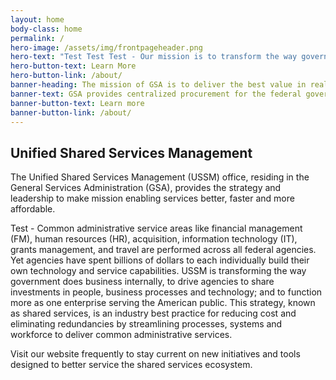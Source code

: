 ```yaml
---
layout: home
body-class: home
permalink: /
hero-image: /assets/img/frontpageheader.png
hero-text: "Test Test Test - Our mission is to transform the way government does business internally to improve the way the government services the American public."
hero-button-text: Learn More
hero-button-link: /about/
banner-heading: The mission of GSA is to deliver the best value in real estate, acquisition, and technology services to government and the American people.  This is also a part of the test!
banner-text: GSA provides centralized procurement for the federal government, offering billions of dollars worth of products, services, and facilities that federal agencies need to serve the public.
banner-button-text: Learn more
banner-button-link: /about/
---
```

## Unified Shared Services Management
The Unified Shared Services Management (USSM) office, residing in the General Services Administration (GSA), provides the strategy and leadership to make mission enabling services better, faster and more affordable.

Test - Common administrative service areas like financial management (FM), human resources (HR), acquisition, information technology (IT), grants management, and travel are performed across all federal agencies. Yet agencies have spent billions of dollars to each individually build their own technology and service capabilities. USSM is transforming the way government does business internally, to drive agencies to share investments in people, business processes and technology; and to function more as one enterprise serving the American public. This strategy, known as shared services, is an industry best practice for reducing cost and eliminating redundancies by streamlining processes, systems and workforce to deliver common administrative services.

Visit our website frequently to stay current on new initiatives and tools designed to better service the shared services ecosystem.
